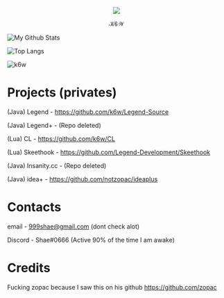<p align="center">
  <img src="https://i.imgur.com/KFSUYFn.gif" />
  
<p align="center">
  𝒦𝟨𝒲
</p>

![My Github Stats](https://github-readme-stats.vercel.app/api?username=k6w&show_icons=true&theme=dark)

![Top Langs](https://github-readme-stats.vercel.app/api/top-langs/?username=k6w&theme=dark&layout=compact)

<p align="left"> <img src="https://komarev.com/ghpvc/?username=k6w" alt="k6w" /> </p>

# Projects (privates)

(Java) Legend - https://github.com/k6w/Legend-Source

(Java) Legend+ - (Repo deleted)

(Lua) CL - https://github.com/k6w/CL

(Lua) Skeethook - https://github.com/Legend-Development/Skeethook

(Java) Insanity.cc - (Repo deleted)

(Java) idea+ - https://github.com/notzopac/ideaplus

# Contacts

email - 999shae@gmail.com (dont check alot)
 
Discord - Shae#0666 (Active 90% of the time I am awake)

# Credits

Fucking zopac because I saw this on his github https://github.com/zopac
